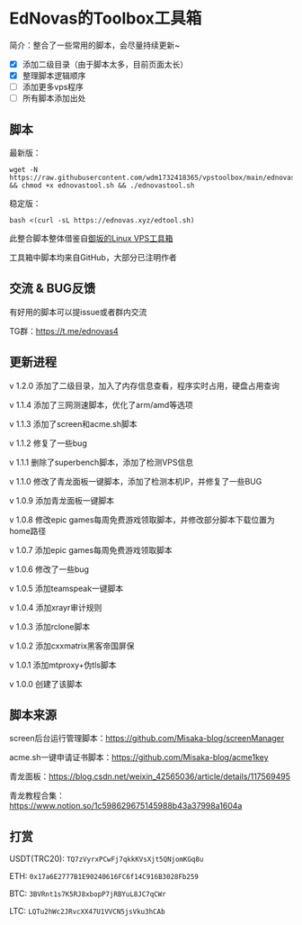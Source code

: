 # EdNovas的Toolbox工具箱

简介：整合了一些常用的脚本，会尽量持续更新~

- [X] 添加二级目录（由于脚本太多，目前页面太长）
- [X] 整理脚本逻辑顺序
- [ ] 添加更多vps程序
- [ ] 所有脚本添加出处

## 脚本

最新版：

```
wget -N https://raw.githubusercontent.com/wdm1732418365/vpstoolbox/main/ednovastool.sh && chmod +x ednovastool.sh && ./ednovastool.sh
```

稳定版：

```
bash <(curl -sL https://ednovas.xyz/edtool.sh)
```

此整合脚本整体借鉴自[御坂的Linux VPS工具箱](https://github.com/Misaka-blog/MisakaLinuxToolbox)

工具箱中脚本均来自GitHub，大部分已注明作者

## 交流 & BUG反馈

有好用的脚本可以提issue或者群内交流

TG群：https://t.me/ednovas4

## 更新进程

v 1.2.0 添加了二级目录，加入了内存信息查看，程序实时占用，硬盘占用查询

v 1.1.4 添加了三网测速脚本，优化了arm/amd等选项

v 1.1.3 添加了screen和acme.sh脚本

v 1.1.2 修复了一些bug

v 1.1.1 删除了superbench脚本，添加了检测VPS信息

v 1.1.0 修改了青龙面板一键脚本，添加了检测本机IP，并修复了一些BUG

v 1.0.9 添加青龙面板一键脚本

v 1.0.8 修改epic games每周免费游戏领取脚本，并修改部分脚本下载位置为home路径

v 1.0.7 添加epic games每周免费游戏领取脚本

v 1.0.6 修改了一些bug

v 1.0.5 添加teamspeak一键脚本

v 1.0.4 添加xrayr审计规则

v 1.0.3 添加rclone脚本

v 1.0.2 添加cxxmatrix黑客帝国屏保

v 1.0.1 添加mtproxy+伪tls脚本

v 1.0.0 创建了该脚本

## 脚本来源

screen后台运行管理脚本：https://github.com/Misaka-blog/screenManager

acme.sh一键申请证书脚本：https://github.com/Misaka-blog/acme1key

青龙面板：https://blog.csdn.net/weixin_42565036/article/details/117569495

青龙教程合集：https://www.notion.so/1c598629675145988b43a37998a1604a

## 打赏

USDT(TRC20):
`TQ7zVyrxPCwFj7qkkKVsXjt5QNjomKGq8u`

ETH:
`0x17a6E2777B1E90240616FC6f14C916B3028Fb259`

BTC:
`3BVRnt1s7K5RJ8xbopP7jRBYuL8JC7qCWr`

LTC:
`LQTu2hWc2JRvcXX47U1VVCN5jsVku3hCAb`
